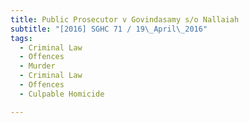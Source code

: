 ```yaml
---
title: Public Prosecutor v Govindasamy s/o Nallaiah 
subtitle: "[2016] SGHC 71 / 19\_April\_2016"
tags:
  - Criminal Law
  - Offences
  - Murder
  - Criminal Law
  - Offences
  - Culpable Homicide

---
```


